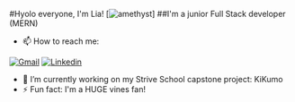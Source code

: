 #Hyolo everyone, I'm Lia! [![amethyst](https://giphy.com/embed/rHYp2v7Wg33rDo9gc3)]
##I'm a junior Full Stack developer (MERN)
* 📫 How to reach me:


[![Gmail](https://img.shields.io/badge/lia.maccapani@gmail.com-D14836??style=flat&logo=gmail&logoColor=white&link=mailto:lia.maccapani@gmail.com)](mailto:lia.maccapani@gmail.com) 
[![Linkedin](https://img.shields.io/badge/LinkedIn-0077B5?style=flat&logo=linkedin&logoColor=white)](https://www.linkedin.com/in/lia-maccapani-04156a1ab/)
* 🔭 I’m currently working on my Strive School capstone project: KiKumo
* ⚡ Fun fact: I'm a HUGE vines fan! 

